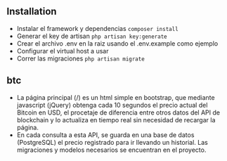 ## Installation
- Instalar el framework y dependencias `composer install`
- Generar el key de artisan `php artisan key:generate`
- Crear el archivo .env en la raiz usando el .env.example como ejemplo
- Configurar el virtual host a usar
- Correr las migraciones `php artisan migrate`
## btc
- La página principal (/) es un html simple en bootstrap, que mediante javascript (jQuery) obtenga cada 10 segundos el precio actual del Bitcoin en USD, el procetaje de diferencia entre otros datos del API de blockchain y lo actualiza en tiempo real sin necesidad de recargar la página.
- En cada consulta a esta API, se guarda en una base de datos (PostgreSQL) el precio registrado para ir llevando un historial. Las migraciones y modelos necesarios se encuentran en el proyecto.

